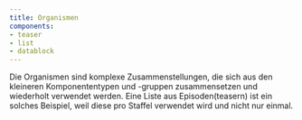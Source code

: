 ```yaml
---
title: Organismen
components:
- teaser
- list
- datablock
---
```

Die Organismen sind komplexe Zusammenstellungen, die sich aus den kleineren Komponententypen und -gruppen zusammensetzen und wiederholt verwendet werden.
Eine Liste aus Episoden(teasern) ist ein solches Beispiel, weil diese pro Staffel verwendet wird und nicht nur einmal.
